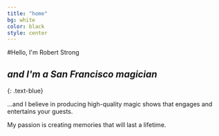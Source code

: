 ```yaml
---
title: "home"
bg: white
color: black
style: center
---
```


#Hello, I'm Robert Strong

## *and I'm a San Francisco magician*
{: .text-blue}

…and I believe in producing high-quality magic shows that engages and entertains your guests.

My passion is creating memories that will last a lifetime.
